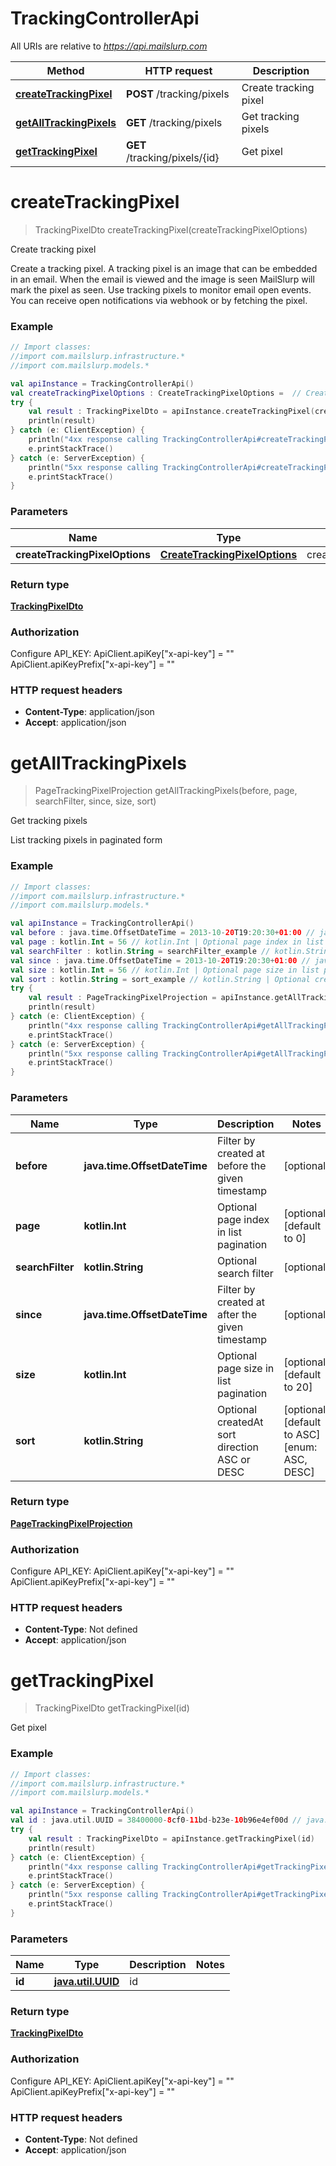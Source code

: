 # TrackingControllerApi

All URIs are relative to *https://api.mailslurp.com*

Method | HTTP request | Description
------------- | ------------- | -------------
[**createTrackingPixel**](TrackingControllerApi#createTrackingPixel) | **POST** /tracking/pixels | Create tracking pixel
[**getAllTrackingPixels**](TrackingControllerApi#getAllTrackingPixels) | **GET** /tracking/pixels | Get tracking pixels
[**getTrackingPixel**](TrackingControllerApi#getTrackingPixel) | **GET** /tracking/pixels/{id} | Get pixel


<a name="createTrackingPixel"></a>
# **createTrackingPixel**
> TrackingPixelDto createTrackingPixel(createTrackingPixelOptions)

Create tracking pixel

Create a tracking pixel. A tracking pixel is an image that can be embedded in an email. When the email is viewed and the image is seen MailSlurp will mark the pixel as seen. Use tracking pixels to monitor email open events. You can receive open notifications via webhook or by fetching the pixel.

### Example
```kotlin
// Import classes:
//import com.mailslurp.infrastructure.*
//import com.mailslurp.models.*

val apiInstance = TrackingControllerApi()
val createTrackingPixelOptions : CreateTrackingPixelOptions =  // CreateTrackingPixelOptions | createTrackingPixelOptions
try {
    val result : TrackingPixelDto = apiInstance.createTrackingPixel(createTrackingPixelOptions)
    println(result)
} catch (e: ClientException) {
    println("4xx response calling TrackingControllerApi#createTrackingPixel")
    e.printStackTrace()
} catch (e: ServerException) {
    println("5xx response calling TrackingControllerApi#createTrackingPixel")
    e.printStackTrace()
}
```

### Parameters

Name | Type | Description  | Notes
------------- | ------------- | ------------- | -------------
 **createTrackingPixelOptions** | [**CreateTrackingPixelOptions**](CreateTrackingPixelOptions)| createTrackingPixelOptions |

### Return type

[**TrackingPixelDto**](TrackingPixelDto)

### Authorization


Configure API_KEY:
    ApiClient.apiKey["x-api-key"] = ""
    ApiClient.apiKeyPrefix["x-api-key"] = ""

### HTTP request headers

 - **Content-Type**: application/json
 - **Accept**: application/json

<a name="getAllTrackingPixels"></a>
# **getAllTrackingPixels**
> PageTrackingPixelProjection getAllTrackingPixels(before, page, searchFilter, since, size, sort)

Get tracking pixels

List tracking pixels in paginated form

### Example
```kotlin
// Import classes:
//import com.mailslurp.infrastructure.*
//import com.mailslurp.models.*

val apiInstance = TrackingControllerApi()
val before : java.time.OffsetDateTime = 2013-10-20T19:20:30+01:00 // java.time.OffsetDateTime | Filter by created at before the given timestamp
val page : kotlin.Int = 56 // kotlin.Int | Optional page index in list pagination
val searchFilter : kotlin.String = searchFilter_example // kotlin.String | Optional search filter
val since : java.time.OffsetDateTime = 2013-10-20T19:20:30+01:00 // java.time.OffsetDateTime | Filter by created at after the given timestamp
val size : kotlin.Int = 56 // kotlin.Int | Optional page size in list pagination
val sort : kotlin.String = sort_example // kotlin.String | Optional createdAt sort direction ASC or DESC
try {
    val result : PageTrackingPixelProjection = apiInstance.getAllTrackingPixels(before, page, searchFilter, since, size, sort)
    println(result)
} catch (e: ClientException) {
    println("4xx response calling TrackingControllerApi#getAllTrackingPixels")
    e.printStackTrace()
} catch (e: ServerException) {
    println("5xx response calling TrackingControllerApi#getAllTrackingPixels")
    e.printStackTrace()
}
```

### Parameters

Name | Type | Description  | Notes
------------- | ------------- | ------------- | -------------
 **before** | **java.time.OffsetDateTime**| Filter by created at before the given timestamp | [optional]
 **page** | **kotlin.Int**| Optional page index in list pagination | [optional] [default to 0]
 **searchFilter** | **kotlin.String**| Optional search filter | [optional]
 **since** | **java.time.OffsetDateTime**| Filter by created at after the given timestamp | [optional]
 **size** | **kotlin.Int**| Optional page size in list pagination | [optional] [default to 20]
 **sort** | **kotlin.String**| Optional createdAt sort direction ASC or DESC | [optional] [default to ASC] [enum: ASC, DESC]

### Return type

[**PageTrackingPixelProjection**](PageTrackingPixelProjection)

### Authorization


Configure API_KEY:
    ApiClient.apiKey["x-api-key"] = ""
    ApiClient.apiKeyPrefix["x-api-key"] = ""

### HTTP request headers

 - **Content-Type**: Not defined
 - **Accept**: application/json

<a name="getTrackingPixel"></a>
# **getTrackingPixel**
> TrackingPixelDto getTrackingPixel(id)

Get pixel

### Example
```kotlin
// Import classes:
//import com.mailslurp.infrastructure.*
//import com.mailslurp.models.*

val apiInstance = TrackingControllerApi()
val id : java.util.UUID = 38400000-8cf0-11bd-b23e-10b96e4ef00d // java.util.UUID | id
try {
    val result : TrackingPixelDto = apiInstance.getTrackingPixel(id)
    println(result)
} catch (e: ClientException) {
    println("4xx response calling TrackingControllerApi#getTrackingPixel")
    e.printStackTrace()
} catch (e: ServerException) {
    println("5xx response calling TrackingControllerApi#getTrackingPixel")
    e.printStackTrace()
}
```

### Parameters

Name | Type | Description  | Notes
------------- | ------------- | ------------- | -------------
 **id** | [**java.util.UUID**]()| id |

### Return type

[**TrackingPixelDto**](TrackingPixelDto)

### Authorization


Configure API_KEY:
    ApiClient.apiKey["x-api-key"] = ""
    ApiClient.apiKeyPrefix["x-api-key"] = ""

### HTTP request headers

 - **Content-Type**: Not defined
 - **Accept**: application/json

